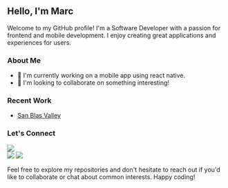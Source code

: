 ## Hello, I'm Marc

Welcome to my GitHub profile! I'm a Software Developer with a passion for frontend and mobile development. I enjoy creating great applications and experiences for users.

### About Me

- 🌱 I'm currently working on a mobile app using react native.
- 🤝 I'm looking to collaborate on something interesting!

### Recent Work

- [San Blas Valley](https://sanblasvalley.com/)

### Let's Connect
<a target="_blank" href="https://www.marcfinger.com/"><img src="https://img.shields.io/badge/-WEB-FF4088?style=for-the-badge&logo=Hugo&logoColor=white"></img></a>	
<a target="_blank" href="https://www.linkedin.com/in/marcffinger/"><img src="https://img.shields.io/badge/-LinkedIn-0077B5?style=for-the-badge&logo=Linkedin&logoColor=white"></img></a>
<a target="_blank" href="https://twitter.com/techwithmarc"><img src="https://img.shields.io/badge/-Twitter-1DA1F2?style=for-the-badge&logo=Twitter&logoColor=white"></img></a>

Feel free to explore my repositories and don't hesitate to reach out if you'd like to collaborate or chat about common interests. Happy coding!
